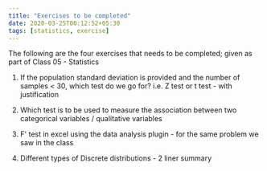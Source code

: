 ```yaml
---
title: "Exercises to be completed"
date: 2020-03-25T00:12:52+05:30
tags: [statistics, exercise]
---
```



The following are the four exercises that needs to be completed; given as part of Class 05 - Statistics 

1. If the population standard deviation is provided and the number of samples < 30, which test do we go for? i.e. Z test or t test - with justification

2. Which test is to be used to measure the association between two categorical variables / qualitative variables

3. F' test in excel using the data analysis plugin - for the same problem we saw in the class

4. Different types of Discrete distributions - 2 liner summary